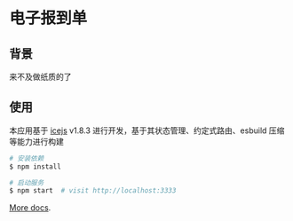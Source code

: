 
# 电子报到单

## 背景

来不及做纸质的了

## 使用

本应用基于 [icejs](https://github.com/alibaba/ice) v1.8.3 进行开发，基于其状态管理、约定式路由、esbuild 压缩等能力进行构建

```bash
# 安装依赖
$ npm install

# 启动服务
$ npm start  # visit http://localhost:3333
```

[More docs](https://ice.work/docs/guide/about).
